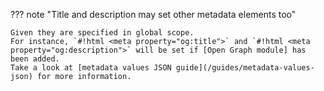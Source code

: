 ??? note "Title and description may set other metadata elements too"

    Given they are specified in global scope.
    For instance, `#!html <meta property="og:title">` and `#!html <meta property="og:description">` will be set if [Open Graph module] has been added.
    Take a look at [metadata values JSON guide](/guides/metadata-values-json) for more information.
